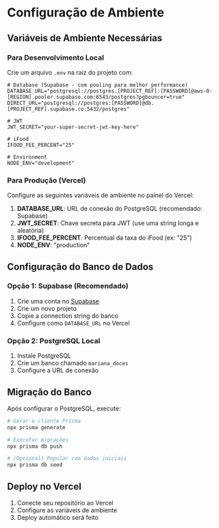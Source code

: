 # Configuração de Ambiente

## Variáveis de Ambiente Necessárias

### Para Desenvolvimento Local
Crie um arquivo `.env` na raiz do projeto com:

```env
# Database (Supabase - com pooling para melhor performance)
DATABASE_URL="postgresql://postgres.[PROJECT_REF]:[PASSWORD]@aws-0-[REGION].pooler.supabase.com:6543/postgres?pgbouncer=true"
DIRECT_URL="postgresql://postgres:[PASSWORD]@db.[PROJECT_REF].supabase.co:5432/postgres"

# JWT
JWT_SECRET="your-super-secret-jwt-key-here"

# iFood
IFOOD_FEE_PERCENT="25"

# Environment
NODE_ENV="development"
```

### Para Produção (Vercel)

Configure as seguintes variáveis de ambiente no painel do Vercel:

1. **DATABASE_URL**: URL de conexão do PostgreSQL (recomendado: Supabase)
2. **JWT_SECRET**: Chave secreta para JWT (use uma string longa e aleatória)
3. **IFOOD_FEE_PERCENT**: Percentual da taxa do iFood (ex: "25")
4. **NODE_ENV**: "production"

## Configuração do Banco de Dados

### Opção 1: Supabase (Recomendado)
1. Crie uma conta no [Supabase](https://supabase.com)
2. Crie um novo projeto
3. Copie a connection string do banco
4. Configure como `DATABASE_URL` no Vercel

### Opção 2: PostgreSQL Local
1. Instale PostgreSQL
2. Crie um banco chamado `mariana_doces`
3. Configure a URL de conexão

## Migração do Banco

Após configurar o PostgreSQL, execute:

```bash
# Gerar o cliente Prisma
npx prisma generate

# Executar migrações
npx prisma db push

# (Opcional) Popular com dados iniciais
npx prisma db seed
```

## Deploy no Vercel

1. Conecte seu repositório ao Vercel
2. Configure as variáveis de ambiente
3. Deploy automático será feito
